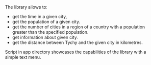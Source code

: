 The library allows to:

- get the time in a given city,
- get the population of a given city.
- get the number of cities in a region of a country with a population greater than the specified population.
- get information about given city.
- get the distance between Tychy and the given city in kilometres.

Script in app directory showcases the capabilities of the library with a simple text menu.